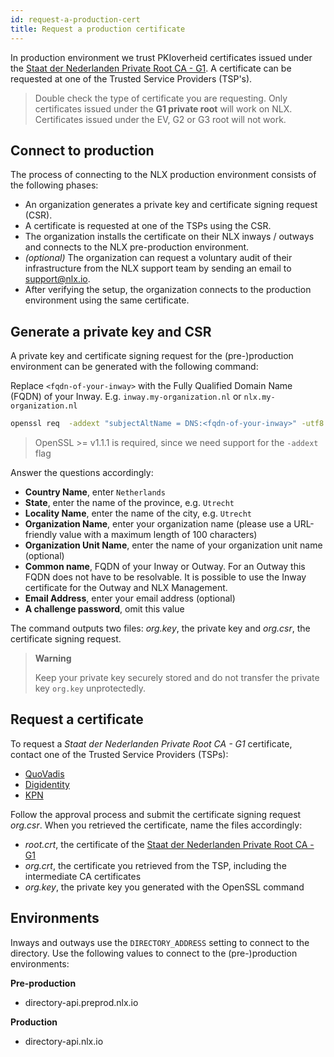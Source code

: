 ```yaml
---
id: request-a-production-cert
title: Request a production certificate
---
```


In production environment we trust PKIoverheid certificates issued under the [Staat der Nederlanden Private Root CA - G1](https://www.pkioverheid.nl/). A certificate can be requested at one of the Trusted Service Providers (TSP's).

> Double check the type of certificate you are requesting. Only certificates issued under the **G1 private root** will work on NLX. Certificates issued under the EV, G2 or G3 root will not work.

## Connect to production

The process of connecting to the NLX production environment consists of the following phases:

- An organization generates a private key and certificate signing request (CSR).
- A certificate is requested at one of the TSPs using the CSR.
- The organization installs the certificate on their NLX inways / outways and connects to the NLX pre-production environment.
- *(optional)* The organization can request a voluntary audit of their infrastructure from the NLX support team by sending an email to [support@nlx.io](mailto:support@nlx.io).
- After verifying the setup, the organization connects to the production environment using the same certificate.

## Generate a private key and CSR

A private key and certificate signing request for the (pre-)production environment can be generated with the following command:

Replace `<fqdn-of-your-inway>` with the Fully Qualified Domain Name (FQDN) of your Inway.
E.g. `inway.my-organization.nl` or `nlx.my-organization.nl`

```bash
openssl req  -addext "subjectAltName = DNS:<fqdn-of-your-inway>" -utf8 -nodes -sha256 -newkey rsa:4096 -keyout org.key -out org.csr
```

> OpenSSL >= v1.1.1 is required, since we need support for the `-addext` flag


Answer the questions accordingly:

- **Country Name**, enter `Netherlands`
- **State**, enter the name of the province, e.g. `Utrecht`
- **Locality Name**, enter the name of the city, e.g. `Utrecht`
- **Organization Name**, enter your organization name (please use a URL-friendly value with a maximum length of 100 characters)
- **Organization Unit Name**, enter the name of your organization unit name (optional)
- **Common name**, FQDN of your Inway or Outway. For an Outway this FQDN does not have to be resolvable. It is possible to use the Inway certificate for the Outway and NLX Management.
- **Email Address**, enter your email address (optional)
- **A challenge password**, omit this value

The command outputs two files: *org.key*, the private key and *org.csr*, the certificate signing request.

> **Warning**
>
> Keep your private key securely stored and do not transfer the private key `org.key` unprotectedly.

## Request a certificate

To request a *Staat der Nederlanden Private Root CA - G1* certificate, contact one of the Trusted Service Providers (TSPs):

- [QuoVadis](https://www.quovadisglobal.nl/DigitaleCertificaten/PKIOverheidCertificaten.aspx)
- [Digidentity](https://sslstore.digidentity.eu/)
- [KPN](https://certificaat.kpn.com/pkioverheidcertificaten/servercertificaten/private-servercertificaat/)

Follow the approval process and submit the certificate signing request *org.csr*. When you retrieved the certificate, name the files accordingly:

- *root.crt*, the certificate of the [Staat der Nederlanden Private Root CA - G1](/certs/PKIoverheid-PrivateRootCA-G1.crt)
- *org.crt*, the certificate you retrieved from the TSP, including the intermediate CA certificates
- *org.key*, the private key you generated with the OpenSSL command

## Environments

Inways and outways use the `DIRECTORY_ADDRESS` setting to connect to the directory. Use the following values to connect to the (pre-)production environments:

**Pre-production**
- directory-api.preprod.nlx.io

**Production**
- directory-api.nlx.io
